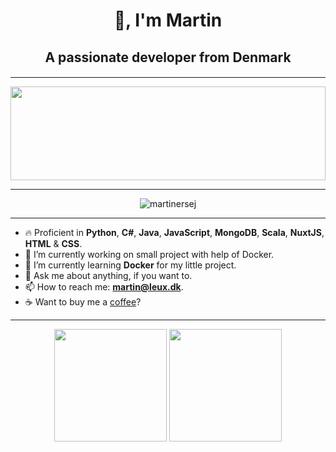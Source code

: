 <h1 align="center">👋, I'm Martin</h1>
<h2 align="center">A passionate developer from Denmark</h2>
<h4 align="center"></h4>

<hr>

<img src="https://raw.githubusercontent.com/rodrigograca31/rodrigograca31/master/matrix.svg" width="100%" height="150px"/> 

<hr>
<div align="center">
  <img src="https://komarev.com/ghpvc/?username=martinersej&label=Profile%20views&color=0e75b6&style=flat" alt="martinersej"/> 
</div>

<hr>

- 🔥 Proficient in **Python**, **C#**, **Java**, **JavaScript**, **MongoDB**, **Scala**, **NuxtJS**, **HTML** & **CSS**.
- 🔭 I’m currently working on small project with help of Docker.
- 🌱 I’m currently learning **Docker** for my little project.
- 💬 Ask me about anything, if you want to.
- 📫 How to reach me: **martin@leux.dk**.
- ☕ Want to buy me a <a href="https://www.buymeacoffee.com/martinersej" target="_blank">coffee</a>?
<hr>

<div align="center">
  <img height="180em" src="https://github-readme-stats.vercel.app/api?username=martinersej&show_icons=true&theme=dark&include_all_commits=true&count_private=true"/>
  <img height="180em" src="https://github-readme-stats.vercel.app/api/top-langs?username=martinersej&show_icons=true&theme=dark"
</div>
